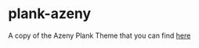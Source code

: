 # plank-azeny

A copy of the Azeny Plank Theme that you can find [here](https://www.gnome-look.org/p/1463576/)


